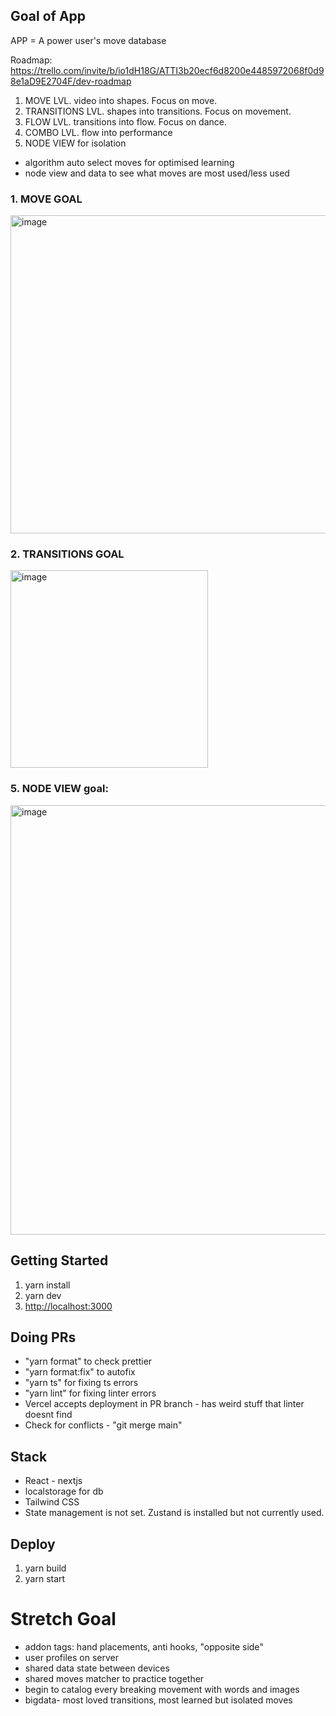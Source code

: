 ## Goal of App

APP = A power user's move database

Roadmap: https://trello.com/invite/b/io1dH18G/ATTI3b20ecf6d8200e4485972068f0d98e1aD9E2704F/dev-roadmap

1. MOVE LVL. video into shapes. Focus on move.
2. TRANSITIONS LVL. shapes into transitions. Focus on movement.
3. FLOW LVL. transitions into flow. Focus on dance.
4. COMBO LVL. flow into performance
5. NODE VIEW for isolation

- algorithm auto select moves for optimised learning
- node view and data to see what moves are most used/less used

### 1. MOVE GOAL

<img width="509" alt="image" src="https://github.com/volaix/breakdancedb/assets/16506248/5e3e6368-ee9b-4d4e-b5c2-6d2330627c0f">

### 2. TRANSITIONS GOAL

<img width="316" alt="image" src="https://github.com/volaix/breakdancedb/assets/16506248/69b6b258-8a51-4741-997e-a4acb62e2101">

### 5. NODE VIEW goal:

<img width="687" alt="image" src="https://github.com/volaix/breakdancedb/assets/16506248/a74a0760-47de-4a3b-bec2-30e0b7be46a8">

## Getting Started

1. yarn install
2. yarn dev
3. [http://localhost:3000](http://localhost:3000)

## Doing PRs

- "yarn format" to check prettier
- "yarn format:fix" to autofix
- "yarn ts" for fixing ts errors
- "yarn lint" for fixing linter errors
- Vercel accepts deployment in PR branch - has weird stuff that linter doesnt find
- Check for conflicts - "git merge main"

## Stack

- React - nextjs
- localstorage for db
- Tailwind CSS
- State management is not set. Zustand is installed but not currently used.

## Deploy

1. yarn build
2. yarn start

# Stretch Goal

- addon tags: hand placements, anti hooks, "opposite side"
- user profiles on server
- shared data state between devices
- shared moves matcher to practice together
- begin to catalog every breaking movement with words and images
- bigdata- most loved transitions, most learned but isolated moves
